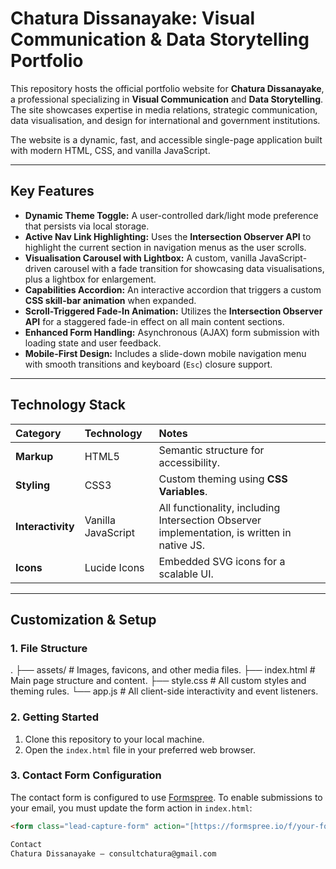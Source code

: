 # Chatura Dissanayake: Visual Communication & Data Storytelling Portfolio

This repository hosts the official portfolio website for **Chatura Dissanayake**, a professional specializing in **Visual Communication** and **Data Storytelling**. The site showcases expertise in media relations, strategic communication, data visualisation, and design for international and government institutions.

The website is a dynamic, fast, and accessible single-page application built with modern HTML, CSS, and vanilla JavaScript.

---

## Key Features

* **Dynamic Theme Toggle:** A user-controlled dark/light mode preference that persists via local storage.
* **Active Nav Link Highlighting:** Uses the **Intersection Observer API** to highlight the current section in navigation menus as the user scrolls.
* **Visualisation Carousel with Lightbox:** A custom, vanilla JavaScript-driven carousel with a fade transition for showcasing data visualisations, plus a lightbox for enlargement.
* **Capabilities Accordion:** An interactive accordion that triggers a custom **CSS skill-bar animation** when expanded.
* **Scroll-Triggered Fade-In Animation:** Utilizes the **Intersection Observer API** for a staggered fade-in effect on all main content sections.
* **Enhanced Form Handling:** Asynchronous (AJAX) form submission with loading state and user feedback.
* **Mobile-First Design:** Includes a slide-down mobile navigation menu with smooth transitions and keyboard (`Esc`) closure support.

---

## Technology Stack

| Category | Technology | Notes |
| :--- | :--- | :--- |
| **Markup** | HTML5 | Semantic structure for accessibility. |
| **Styling** | CSS3 | Custom theming using **CSS Variables**. |
| **Interactivity** | Vanilla JavaScript | All functionality, including Intersection Observer implementation, is written in native JS. |
| **Icons** | Lucide Icons | Embedded SVG icons for a scalable UI. |

---

## Customization & Setup

### 1. File Structure

. ├── assets/ # Images, favicons, and other media files. ├── index.html # Main page structure and content. ├── style.css # All custom styles and theming rules. └── app.js # All client-side interactivity and event listeners.

### 2. Getting Started

1.  Clone this repository to your local machine.
2.  Open the `index.html` file in your preferred web browser.

### 3. Contact Form Configuration

The contact form is configured to use [Formspree](https://formspree.io/). To enable submissions to your email, you must update the form action in `index.html`:

```html
<form class="lead-capture-form" action="[https://formspree.io/f/your-form-id](https://formspree.io/f/your-form-id)" method="POST" aria-label="Contact form">

Contact
Chatura Dissanayake – consultchatura@gmail.com
